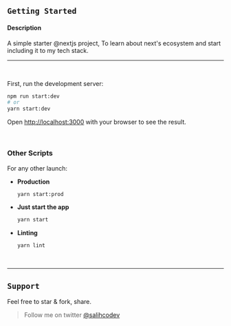 ## `Getting Started`

#### Description

A simple starter @nextjs project, To learn about next's ecosystem and start including it to my tech stack.

---

<br>

First, run the development server:

```bash
npm run start:dev
# or
yarn start:dev
```

Open [http://localhost:3000](http://localhost:3000) with your browser to see the result.

<br>

### Other Scripts

For any other launch:

- **Production**

  ```bash
  yarn start:prod
  ```

- **Just start the app**

  ```bash
  yarn start
  ```

- **Linting**
  ```bash
  yarn lint
  ```

<br>

---

## `Support`

Feel free to star & fork, share.

> Follow me on twitter [@salihcodev](https://twitter.com/salihcodev)
